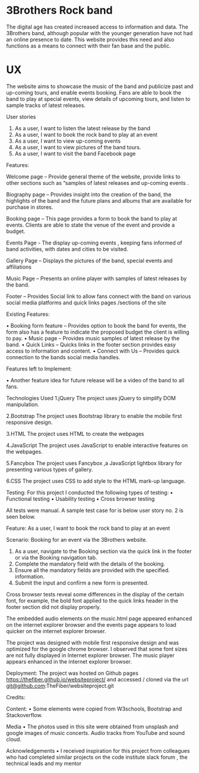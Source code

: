 <h1>3Brothers Rock band</h1>

The digital age has created increased access to information and data. The 3Brothers band, although popular with the younger generation have not had an online presence to date. This website provides this need and also functions as a means to connect with their fan base and the public.

<h1>UX</h1>

The website aims to showcase the music of the band and publicize past and up-coming tours, and enable events booking. Fans are able to book the band to play at special events, view details of upcoming tours, and listen to sample tracks of latest releases.

User stories
1.	As a user, I want to listen the latest release by the band
2.	As a user, I want to book the rock band to play at an event
3.	As a user, I want to view  up-coming events
4.	As a user, I want to view pictures of the band tours.
5.	As a user, I want to visit the band Facebook page

Features:

Welcome page – Provide general theme of the website, provide links to other sections such as “samples of latest releases and up-coming events .

Biography page – Provides insight into the creation of the band, the highlights of the band and the future plans and albums that are available for purchase in stores.

Booking page – This page provides  a form to book the band to play at events. Clients are able to state the venue of the event and provide a budget.

Events Page  -  The display up-coming events , keeping fans informed of band activities, with dates and cities to be visited.

Gallery Page – Displays the pictures of the band, special events and affiliations

Music Page – Presents an online player with samples of latest releases by the band.

Footer – Provides Social link to allow fans connect with the band on various social media platforms and quick links pages /sections of the site

Existing Features:

•	Booking form feature – Provides option to book the band for events, the form also has a feature to indicate the proposed budget the client is willing to pay.
•	Music page – Provides music samples of latest release by the band.
•	Quick Links – Quicks links in the footer section provides easy access to information and content.
•	Connect with Us – Provides quick connection to the bands social media handles.


Features left to Implement:

•	Another feature idea for future release will be a video of the band to all fans.

Technologies Used
1.jQuery
The project uses jQuery to simplify DOM manipulation.

2.Bootstrap
The project uses Bootstrap library to enable the mobile first responsive design.

3.HTML
The project uses HTML to create the webpages

4.JavaScript
The project uses JavaScript to enable interactive features on the webpages.

5.Fancybox
The project uses Fancybox ,a JavaScript lightbox library for presenting various types of gallery.

6.CSS
The project uses CSS to add style to the HTML mark-up language.

Testing:
For this project I conducted the following types of testing:
•	Functional testing
•	Usability testing
•	Cross browser testing

All tests were manual. A sample test case for  is below user story no. 2 is seen below.

Feature: As a user, I want to book the rock band to play at an event

Scenario: Booking for an event via the 3Brothers website.

1.	As a user, navigate to the Booking section via the quick link in the footer or via the Booking navigation tab.
2.	Complete the mandatory field with the details of the booking.
3.	Ensure all the mandatory fields are provided with the specified. information.
4.	Submit the input and confirm a new form is presented.

Cross browser tests reveal some differences in the display of the certain font, for example, the bold font applied to the quick links header in the footer section did not display properly.

The embedded audio elements on the music.html page appeared enhanced on the internet explorer browser and the events page appears to load quicker on the internet explorer browser.

The project was designed with mobile first responsive design and was optimized for the google chrome browser. I observed that some font sizes are not fully displayed in Internet explorer browser. The music player appears enhanced in the internet explorer browser.

Deployment:
The project was hosted on Github pages https://thefiber.github.io/websiteproject/  and accessed / cloned via the url  git@github.com:TheFiber/websiteproject.git

Credits:

Content:
•	Some elements were copied from W3schools, Bootstrap and Stackoverflow.

Media
•	The photos used in this site were obtained from unsplash and google images of music concerts. Audio tracks from YouTube and sound cloud.

Acknowledgements
•	I received inspiration for this project from colleagues who had completed similar projects on the code institute slack forum , the technical leads and my mentor
